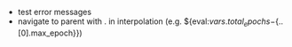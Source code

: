 - test error messages
- navigate to parent with . in interpolation (e.g. ${eval:${vars.total_epochs}-${..[0].max_epoch}})